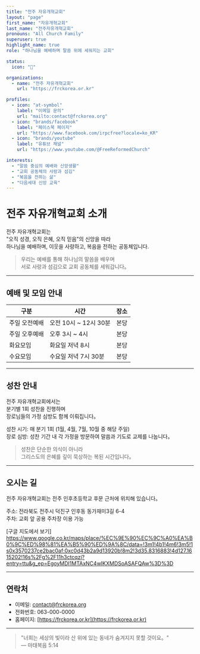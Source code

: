 ```yaml
---
title: "전주 자유개혁교회"
layout: "page"
first_name: "자유개혁교회"
last_name: "전주자유개혁교회"
pronouns: "All Church Family"
superuser: true
highlight_name: true
role: "하나님을 예배하며 말씀 위에 세워지는 교회"

status:
  icon: "📖"

organizations:
  - name: "전주 자유개혁교회"
    url: "https://frckorea.or.kr"

profiles:
  - icon: "at-symbol"
    label: "이메일 문의"
    url: "mailto:contact@frckorea.org"
  - icon: "brands/facebook"
    label: "페이스북 페이지"
    url: "https://www.facebook.com/irpcfree?locale=ko_KR"
  - icon: "brands/youtube"
    label: "유튜브 채널"
    url: "https://www.youtube.com/@FreeReformedChurch"

interests:
  - "말씀 중심의 예배와 신앙생활"
  - "교회 공동체의 사랑과 섬김"
  - "복음을 전하는 삶"
  - "다음세대 신앙 교육"
---
```


# 전주 자유개혁교회 소개

전주 자유개혁교회는  
"오직 성경, 오직 은혜, 오직 믿음"의 신앙을 따라  
하나님을 예배하며, 이웃을 사랑하고, 복음을 전하는 공동체입니다.

> 우리는 예배를 통해 하나님의 말씀을 배우며  
> 서로 사랑과 섬김으로 교회 공동체를 세워갑니다。

---

## 예배 및 모임 안내

| 구분 | 시간 | 장소 |
|------|------|------|
| 주일 오전예배 | 오전 10시 ~ 12시 30분 | 본당 |
| 주일 오후예배 | 오후 3시 ~ 4시 | 본당 |
| 화요모임 | 화요일 저녁 8시 | 본당 |
| 수요모임 | 수요일 저녁 7시 30분 | 본당 |

---

## 성찬 안내

전주 자유개혁교회에서는  
분기별 1회 성찬을 진행하며  
장로님들의 가정 심방도 함께 이뤄집니다。

성찬 시기: 매 분기 1회 (1월, 4월, 7월, 10월 중 해당 주일)  
장로 심방: 성찬 기간 내 각 가정을 방문하여 말씀과 기도로 교제를 나눕니다。

> 성찬은 단순한 의식이 아니라  
> 그리스도의 은혜를 깊이 묵상하는 복된 시간입니다。

---

## 오시는 길

전주 자유개혁교회는 전주 인후초등학교 후문 근처에 위치해 있습니다。

주소: 전라북도 전주시 덕진구 인후동 동가재미3길 6-4  
주차: 교회 앞 공용 주차장 이용 가능  

[구글 지도에서 보기] https://www.google.co.kr/maps/place/%EC%9E%90%EC%9C%A0%EA%B0%9C%ED%98%81%EA%B5%90%ED%9A%8C/data=!3m1!4b1!4m6!3m5!1s0x3570237ce2bac0af:0xc0d43b2a9d13920b!8m2!3d35.8316883!4d127.1615202!16s%2Fg%2F11h3ctcqzj?entry=ttu&g_ep=EgoyMDI1MTAxNC4wIKXMDSoASAFQAw%3D%3D

---

## 연락처

- 이메일: contact@frckorea.org  
- 전화번호: 063-000-0000  
- 홈페이지: [https://frckorea.or.kr](https://frckorea.or.kr)

---

> "너희는 세상의 빛이라 산 위에 있는 동네가 숨겨지지 못할 것이요。"  
> — 마태복음 5:14
